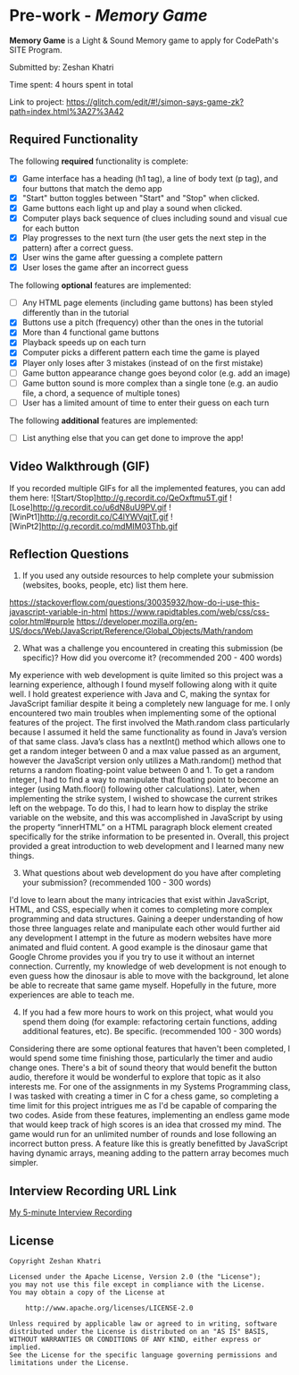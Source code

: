 # Pre-work - *Memory Game*

**Memory Game** is a Light & Sound Memory game to apply for CodePath's SITE Program. 

Submitted by: Zeshan Khatri

Time spent: 4 hours spent in total

Link to project: https://glitch.com/edit/#!/simon-says-game-zk?path=index.html%3A27%3A42

## Required Functionality

The following **required** functionality is complete:

* [x] Game interface has a heading (h1 tag), a line of body text (p tag), and four buttons that match the demo app
* [x] "Start" button toggles between "Start" and "Stop" when clicked. 
* [x] Game buttons each light up and play a sound when clicked. 
* [x] Computer plays back sequence of clues including sound and visual cue for each button
* [x] Play progresses to the next turn (the user gets the next step in the pattern) after a correct guess. 
* [x] User wins the game after guessing a complete pattern
* [x] User loses the game after an incorrect guess

The following **optional** features are implemented:

* [ ] Any HTML page elements (including game buttons) has been styled differently than in the tutorial
* [x] Buttons use a pitch (frequency) other than the ones in the tutorial
* [x] More than 4 functional game buttons
* [x] Playback speeds up on each turn
* [x] Computer picks a different pattern each time the game is played
* [x] Player only loses after 3 mistakes (instead of on the first mistake)
* [ ] Game button appearance change goes beyond color (e.g. add an image)
* [ ] Game button sound is more complex than a single tone (e.g. an audio file, a chord, a sequence of multiple tones)
* [ ] User has a limited amount of time to enter their guess on each turn

The following **additional** features are implemented:

- [ ] List anything else that you can get done to improve the app!

## Video Walkthrough (GIF)

If you recorded multiple GIFs for all the implemented features, you can add them here:
![Start/Stop]http://g.recordit.co/QeOxftmu5T.gif
![Lose]http://g.recordit.co/u6dN8uU9PV.gif
![WinPt1]http://g.recordit.co/C4lYWVqjtT.gif
![WinPt2]http://g.recordit.co/mdMIM03Thb.gif

## Reflection Questions
1. If you used any outside resources to help complete your submission (websites, books, people, etc) list them here. 

https://stackoverflow.com/questions/30035932/how-do-i-use-this-javascript-variable-in-html
https://www.rapidtables.com/web/css/css-color.html#purple
https://developer.mozilla.org/en-US/docs/Web/JavaScript/Reference/Global_Objects/Math/random

2. What was a challenge you encountered in creating this submission (be specific)? How did you overcome it? (recommended 200 - 400 words) 

My experience with web development is quite limited so this project was a learning experience, although I found myself following along with it quite well. I hold greatest experience with Java and C,
making the syntax for JavaScript familiar despite it being a completely new language for me. I only encountered two main troubles when implementing some of the optional features of the project. The first involved the Math.random class particularly because I assumed it held the same functionality as found in Java’s version of that same class. Java’s class has a nextInt() method which allows one to get a random integer between 0 and a max value passed as an argument, however the JavaScript version only utilizes a Math.random() method that returns a random floating-point value between 0 and 1. To get a random integer, I had to find a way to manipulate that floating point to become an integer (using Math.floor() following other calculations). Later, when implementing the strike system, I wished to showcase the current strikes left on the webpage. To do this, I had to learn how to display the strike variable on the website, and this was accomplished in JavaScript by using the property “innerHTML” on a HTML paragraph block element created specifically for the strike information to be presented in. Overall, this project provided a great introduction to web development and I learned many new things.

3. What questions about web development do you have after completing your submission? (recommended 100 - 300 words) 

I'd love to learn about the many intricacies that exist within JavaScript, HTML, and CSS, especially when it comes to completing more complex programming and data structures. Gaining a deeper understanding of how those three languages relate and manipulate each other would further aid any development I attempt in the future as modern websites have more animated and fluid content. A good example is the dinosaur game that Google Chrome provides you if you try to use it without an internet connection. Currently, my knowledge of web development is not enough to even guess how the dinosaur is able to move with the background, let alone be able to recreate that same game myself. Hopefully in the future, more experiences are able to teach me.

4. If you had a few more hours to work on this project, what would you spend them doing (for example: refactoring certain functions, adding additional features, etc). Be specific. (recommended 100 - 300 words) 

Considering there are some optional features that haven't been completed, I would spend some time finishing those, particularly the timer and audio change ones. There's a bit of sound theory that would benefit the button audio, therefore it would be wonderful to explore that topic as it also interests me. For one of the assignments in my Systems Programming class, I was tasked with creating a timer in C for a chess game, so completing a time limit for this project intrigues me as I'd be capable of comparing the two codes. Aside from these features, implementing an endless game mode that would keep track of high scores is an idea that crossed my mind. The game would run for an unlimited number of rounds and lose following an incorrect button press. A feature like this is greatly benefitted by JavaScript having dynamic arrays, meaning adding to the pattern array becomes much simpler.

## Interview Recording URL Link

[My 5-minute Interview Recording](your-link-here)


## License

    Copyright Zeshan Khatri

    Licensed under the Apache License, Version 2.0 (the "License");
    you may not use this file except in compliance with the License.
    You may obtain a copy of the License at

        http://www.apache.org/licenses/LICENSE-2.0

    Unless required by applicable law or agreed to in writing, software
    distributed under the License is distributed on an "AS IS" BASIS,
    WITHOUT WARRANTIES OR CONDITIONS OF ANY KIND, either express or implied.
    See the License for the specific language governing permissions and
    limitations under the License.
